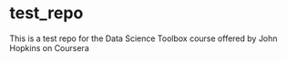 # test_repo
This is a test repo for the Data Science Toolbox course offered by John Hopkins on Coursera
